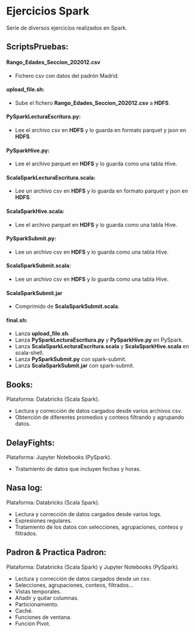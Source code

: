 # Ejercicios Spark

Serie de diversos ejercicios realizados en Spark.
## ScriptsPruebas:
#### Rango_Edades_Seccion_202012.csv
* Fichero csv con datos del padrón Madrid.
#### upload_file.sh:  
* Sube el fichero **Rango_Edades_Seccion_202012.csv** a **HDFS**.
#### PySparkLecturaEscritura.py:  
* Lee el archivo csv en **HDFS** y lo guarda en formato parquet y json en **HDFS**.
#### PySparkHive.py:  
* Lee el archivo parquet en **HDFS** y lo guarda como una tabla Hive.
#### ScalaSparkLecturaEscritura.scala:  
* Lee un archivo csv en **HDFS** y lo guarda en formato parquet y json en **HDFS**.
#### ScalaSparkHive.scala:  
* Lee el archivo parquet en **HDFS** y lo guarda como una tabla Hive.
#### PySparkSubmit.py:  
* Lee un archivo csv en **HDFS** y lo guarda como una tabla Hive.
#### ScalaSparkSubmit.scala:  
* Lee un archivo csv en **HDFS** y lo guarda como una tabla Hive.
#### ScalaSparkSubmit.jar
* Comprimido de **ScalaSparkSubmit.scala**.
#### final.sh:  
* Lanza **upload_file.sh**.  
* Lanza **PySparkLecturaEscritura.py** y **PySparkHive.py** en PySpark.  
* Lanza **ScalaSparkLecturaEscritura.scala** y **ScalaSparkHive.scala** en scala-shell.  
* Lanza **PySparkSubmit.py** con spark-submit.
* Lanza **ScalaSparkSubmit.jar** con spark-submit.

## Books:
Plataforma: Databricks (Scala Spark).
* Lectura y corrección de datos cargados desde varios archivos csv.
* Obtención de diferentes promedios y conteos filtrando y agrupando datos.
## DelayFights:
Plataforma: Jupyter Notebooks (PySpark).
* Tratamiento de datos que incluyen fechas y horas.
## Nasa log:
Plataforma: Databricks (Scala Spark).
* Lectura y corrección de datos cargados desde varios logs.
* Expresiones regulares.
* Tratamiento de los datos con selecciones, agrupaciones, conteos y filtrados.
## Padron & Practica Padron:
Plataforma: Databricks (Scala Spark) y Jupyter Notebooks (PySpark).
* Lectura y corrección de datos cargados desde un csv.
* Selecciones, agrupaciones, conteos, filtrados...
* Vistas temporales.
* Añadir y quitar columnas.
* Particionamiento.
* Caché.
* Funciones de ventana.
* Función Pivot.
